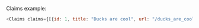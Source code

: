 Claims example:

```js
<Claims claims={[{id: 1, title: "Ducks are cool", url: "/ducks_are_cool"}, {id: 2, title: "Geese are neat", url: "/geese_are_neat"}]} />
```
